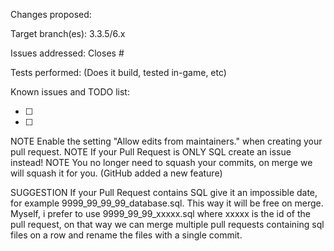 Changes proposed:

Target branch(es): 3.3.5/6.x

Issues addressed: Closes #

Tests performed: (Does it build, tested in-game, etc)

Known issues and TODO list:

- [ ] 
- [ ] 

NOTE Enable the setting "Allow edits from maintainers." when creating your pull request.
NOTE If your Pull Request is ONLY SQL create an issue instead!
NOTE You no longer need to squash your commits, on merge we will squash it for you. (GitHub added a new feature)

SUGGESTION If your Pull Request contains SQL give it an impossible date, for example 9999_99_99_99_database.sql. This way it will be free on merge. Myself, i prefer to use 9999_99_99_xxxxx.sql where xxxxx is the id of the pull request, on that way we can merge multiple pull requests containing sql files on a row and rename the files with a single commit.

